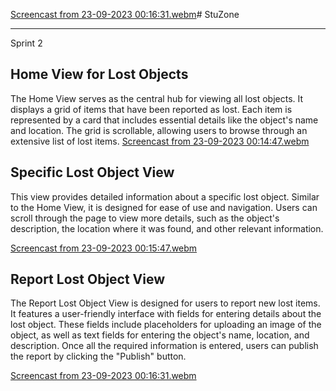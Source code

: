 [Screencast from 23-09-2023 00:16:31.webm](https://github.com/Moviles202320Grupo12/Unimaps_Flutter/assets/72769799/56d5dfb4-3acc-4860-bd04-ae002f90119d)# StuZone

-----

Sprint 2 

## Home View for Lost Objects

The Home View serves as the central hub for viewing all lost objects. It displays a grid of items that have been reported as lost. Each item is represented by a card that includes essential details like the object's name and location. The grid is scrollable, allowing users to browse through an extensive list of lost items.
[Screencast from 23-09-2023 00:14:47.webm](https://github.com/Moviles202320Grupo12/Unimaps_Flutter/assets/72769799/f1ed98de-a4d0-4f49-8a3e-6210d0d4ebeb)

## Specific Lost Object View

This view provides detailed information about a specific lost object. Similar to the Home View, it is designed for ease of use and navigation. Users can scroll through the page to view more details, such as the object's description, the location where it was found, and other relevant information.

[Screencast from 23-09-2023 00:15:47.webm](https://github.com/Moviles202320Grupo12/Unimaps_Flutter/assets/72769799/e4dccf72-cb20-4643-b11b-59785a062474)



## Report Lost Object View

The Report Lost Object View is designed for users to report new lost items. It features a user-friendly interface with fields for entering details about the lost object. These fields include placeholders for uploading an image of the object, as well as text fields for entering the object's name, location, and description. Once all the required information is entered, users can publish the report by clicking the "Publish" button.

[Screencast from 23-09-2023 00:16:31.webm](https://github.com/Moviles202320Grupo12/Unimaps_Flutter/assets/72769799/52168abf-e6f5-4329-ba5d-d38c50f9dd11)
